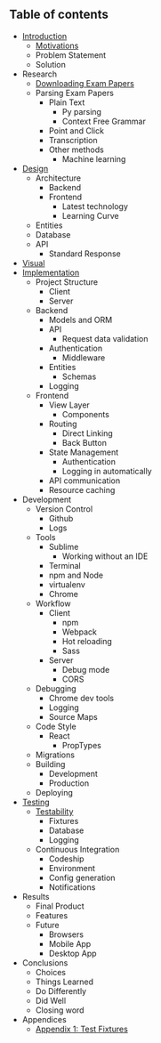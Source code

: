 ## Table of contents

* [Introduction](introduction/README.md)
    - [Motivations](/research/report/introduction/Motivations.md)
    - Problem Statement
    - Solution
* Research
    - [Downloading Exam Papers](research/Downloading-Papers.md)
    - Parsing Exam Papers
        - Plain Text
            - Py parsing
            - Context Free Grammar
        - Point and Click
        - Transcription
        - Other methods
            - Machine learning
* [Design](design/README.md)
    - Architecture
        - Backend
        - Frontend
            - Latest technology
            - Learning Curve
    - Entities
    - Database
    - API
        - Standard Response
* [Visual](visual/README.md)
* [Implementation](implementation/README.md)
    - Project Structure
        - Client
        - Server
    - Backend
        - Models and ORM
        - API
            - Request data validation
        - Authentication
            - Middleware
        - Entities
            - Schemas
        - Logging
    - Frontend
        - View Layer
            - Components
        - Routing
            - Direct Linking
            - Back Button
        - State Management
            - Authentication
            - Logging in automatically
        - API communication
        - Resource caching
* Development
    - Version Control
        - Github
        - Logs
    - Tools
        - Sublime
            - Working without an IDE
        - Terminal
        - npm and Node
        - virtualenv
        - Chrome
    - Workflow
        - Client
            - npm
            - Webpack
            - Hot reloading
            - Sass
        - Server
            - Debug mode
            - CORS
    - Debugging
         - Chrome dev tools
         - Logging
         - Source Maps
    - Code Style
        - React
            - PropTypes
    - Migrations
    - Building
        - Development
        - Production
    - Deploying
* [Testing](testing/README.md)
    - [Testability](testing/Testability.md)
        - Fixtures
        - Database
        - Logging
    - Continuous Integration
        - Codeship
        - Environment
        - Config generation 
        - Notifications
* Results
    - Final Product
    - Features
    - Future
        - Browsers
        - Mobile App
        - Desktop App
* Conclusions
    - Choices
    - Things Learned
    - Do Differently
    - Did Well
    - Closing word
* Appendices
    - [Appendix 1: Test Fixtures](appendices/Test-Fixtures.md)